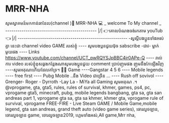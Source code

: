 # MRR-NHA
សូមស្វាគមន៍មកកាន់ឆានែល(channel )📲 MRR-NHA 💻               _   welcome To My channel  _              ---------------------------------------------          |/|  👉គោលបំណងចង់រកតាម youTub 👈   |/|        ------------------------------------------------------ -សួស្ដីបងប្អូនទាំងអស់គ្នា  នេះជា  channel  video GAME   របស់ខ្ញុំ   ---- សូមបងប្អនជួយច៊ុច  sabscribe  -ជាវ- ម្នាក់មួយផង    ---- Links https://www.youtube.com/channel/UCT_pwRQYSJpBBC4ir0APe-Q  ---- រាល់ការ video  របស់ខ្ញុំខុសឆ្គងកន្លែងណាសូមបងប្អូនជួយ    comment  ប្រាប់ញុមផង ញុមនឹងកែឡើងវិញ ----សូមអគុណហើយដែលគាំទ្រ។  🙏🙏  Game ----Gangstar 4 5 6 ---- Mobile legends  ---- free first   ---- Pubg Mobile ..នឹង  Video  ជាច្រើន ... ---- Rush off sovivol ---- Grenger- Roger - Dyrroth -Lay La - MiYa all Gaming   សូមអគុណ  .។ @vprogame, gta, gta5, rules, rules of survival, khmer, games, ps4, pc, vprogame gta5, minecraft, pubg, mobile legends bangbang, gta sa, gta san andreas part 1, vprogame gta sa, gta sa khmer, khmer gta, vprogame rule of survival, vprogame FREE-FIRE - Live Steam GAME /  Mobile Game,mobile legend, gta san andreas, grand theft auto (video game series), ចោរលួចឡាន, ចោរលួចឡាន game, ចោរលួចឡាន2019, ហ្គេមទាំងអស់,All game,Mrr nha,
